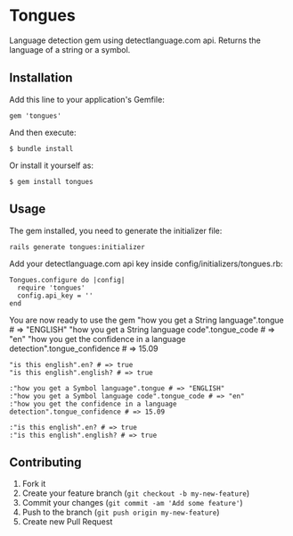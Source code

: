 # Tongues

Language detection gem using detectlanguage.com api.
Returns the language of a string or a symbol.

## Installation

Add this line to your application's Gemfile:

    gem 'tongues'

And then execute:

    $ bundle install

Or install it yourself as:

    $ gem install tongues

## Usage

The gem installed, you need to generate the initializer file:

    rails generate tongues:initializer

Add your detectlanguage.com api key inside config/initializers/tongues.rb:

    Tongues.configure do |config|
      require 'tongues'
      config.api_key = ''
    end

You are now ready to use the gem
    "how you get a String language".tongue # => "ENGLISH"
    "how you get a String language code".tongue_code # => "en"
    "how you get the confidence in a language detection".tongue_confidence # => 15.09

    "is this english".en? # => true
    "is this english".english? # => true

    :"how you get a Symbol language".tongue # => "ENGLISH"
    :"how you get a Symbol language code".tongue_code # => "en"
    :"how you get the confidence in a language detection".tongue_confidence # => 15.09

    :"is this english".en? # => true
    :"is this english".english? # => true

## Contributing

1. Fork it
2. Create your feature branch (`git checkout -b my-new-feature`)
3. Commit your changes (`git commit -am 'Add some feature'`)
4. Push to the branch (`git push origin my-new-feature`)
5. Create new Pull Request
